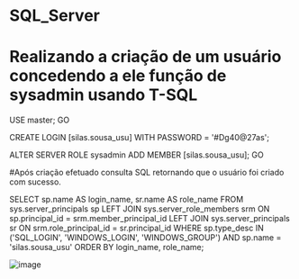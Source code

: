 # SQL_Server

# Realizando a criação de um usuário concedendo a ele função de sysadmin usando T-SQL

USE master;
GO

CREATE LOGIN [silas.sousa_usu] WITH PASSWORD = '#Dg40@27as';

ALTER SERVER ROLE sysadmin ADD MEMBER [silas.sousa_usu];
GO


#Após criação efetuado consulta SQL retornando que o usuário foi criado com sucesso.


SELECT 
    sp.name AS login_name, 
    sr.name AS role_name
FROM 
    sys.server_principals sp
    LEFT JOIN sys.server_role_members srm ON sp.principal_id = srm.member_principal_id
    LEFT JOIN sys.server_principals sr ON srm.role_principal_id = sr.principal_id
WHERE 
    sp.type_desc IN ('SQL_LOGIN', 'WINDOWS_LOGIN', 'WINDOWS_GROUP')
	AND sp.name = 'silas.sousa_usu'
ORDER BY 
    login_name, role_name;
    
    
   ![image](https://user-images.githubusercontent.com/69328711/226206096-01813ca5-774f-4139-be4d-c4c8ae97310d.png)
